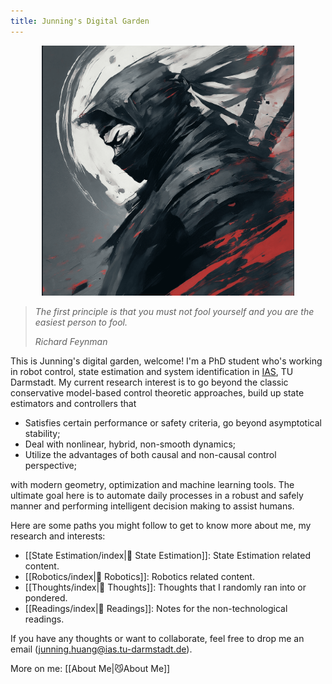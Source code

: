 ```yaml
---
title: Junning's Digital Garden
---
```


<p align="center">
  <img src="./Images/ninja_cool.png" height="400"/>
</p>


>*The first principle is that you must not fool yourself and you are the easiest person to fool.* 
>
><cite>Richard Feynman</cite>

This is Junning's digital garden, welcome! I'm a PhD student who's working in robot control, state estimation and system identification in [IAS](https://www.ias.informatik.tu-darmstadt.de/), TU Darmstadt. My current research interest is to go beyond the classic conservative model-based control theoretic approaches, build up state estimators and controllers that 

- Satisfies certain performance or safety criteria, go beyond asymptotical stability;
- Deal with nonlinear, hybrid, non-smooth dynamics;
- Utilize the advantages of both causal and non-causal control perspective;

with modern geometry, optimization and machine learning tools. The ultimate goal here is to automate daily processes in a robust and safely manner and performing intelligent decision making to assist humans.

Here are some paths you might follow to get to know more about me, my research and interests:
- [[State Estimation/index|🌱 State Estimation]]: State Estimation related content.
- [[Robotics/index|🤖 Robotics]]: Robotics related content.
- [[Thoughts/index|🧠 Thoughts]]: Thoughts that I randomly ran into or pondered.
- [[Readings/index|📖 Readings]]: Notes for the non-technological readings.

If you have any thoughts or want to collaborate, feel free to drop me an email (junning.huang@ias.tu-darmstadt.de). 

More on me: [[About Me|😼About Me]]
